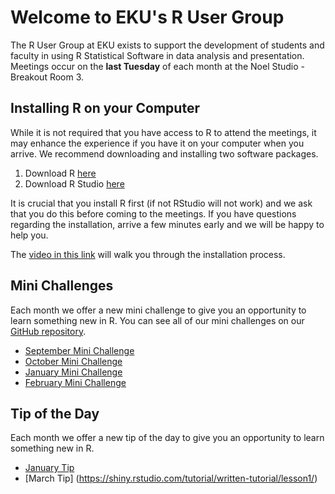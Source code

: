# Welcome to EKU's R User Group

The R User Group at EKU exists to support the development of students and faculty in using R Statistical Software in data analysis and presentation. Meetings occur on the **last Tuesday** of each month at the Noel Studio - Breakout Room 3.

## Installing R on your Computer

While it is not required that you have access to R to attend the meetings, it may enhance the experience if you have it on your computer when you arrive.  We recommend downloading and installing two software packages.

1. Download R [here](https://mirrors.nics.utk.edu/cran/)
2. Download R Studio [here](https://www.rstudio.com/products/rstudio/#Desktop)

It is crucial that you install R first (if not RStudio will not work) and we ask that you do this before coming to the meetings. If you have questions regarding the installation, arrive a few minutes early and we will be happy to help you.

The [video in this link](https://mail.google.com/mail/u/0/#inbox/FMfcgxwDqxHWvCtjBvjSBvTbKWDCXfDv?projector=1) will walk you through the installation process.

## Mini Challenges

Each month we offer a new mini challenge to give you an opportunity to learn something new in R. You can see all of our mini challenges on our [GitHub repository](https://github.com/EKUResearchAnalysis/RUserGroup/tree/master/MiniChallenge).

* [September Mini Challenge](https://ekuresearchanalysis.github.io/RUserGroup/MiniChallenge/2019-09/MiniChallenge)
* [October Mini Challenge](https://ekuresearchanalysis.github.io/RUserGroup/MiniChallenge/2019-10/MiniChallenge)
* [January Mini Challenge](https://ekuresearchanalysis.github.io/RUserGroup/MiniChallenge/2020-01/MiniChallengeSolution)
* [February Mini Challenge](https://ekuresearchanalysis.github.io/RUserGroup/MiniChallenge/2020-02/MiniChallenge)

## Tip of the Day
Each month we offer a new tip of the day to give you an opportunity to learn something new in R.
* [January Tip](http://r-statistics.co/Top50-Ggplot2-Visualizations-MasterList-R-Code.html#Diverging%20Bars)
* [March Tip] (https://shiny.rstudio.com/tutorial/written-tutorial/lesson1/)

